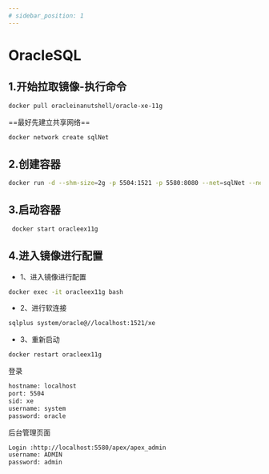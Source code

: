 ```yaml
---
# sidebar_position: 1
---
```

# OracleSQL

## 1.开始拉取镜像-执行命令

``` bash
docker pull oracleinanutshell/oracle-xe-11g
```

==最好先建立共享网络==

``` bash
docker network create sqlNet
```

## 2.创建容器

``` bash
docker run -d --shm-size=2g -p 5504:1521 -p 5580:8080 --net=sqlNet --network-alias oracle --name oracleex11g oracleinanutshell/oracle-xe-11g
```

## 3.启动容器

``` bash
 docker start oracleex11g
```

## 4.进入镜像进行配置

* 1、进入镜像进行配置

``` bash
docker exec -it oracleex11g bash
```

* 2、进行软连接

``` bash
sqlplus system/oracle@//localhost:1521/xe
```

* 3、重新启动

``` bash
docker restart oracleex11g
```

登录

``` bash
hostname: localhost
port: 5504
sid: xe
username: system
password: oracle
```

后台管理页面

``` bash
Login :http://localhost:5580/apex/apex_admin
username: ADMIN
password: admin
```
